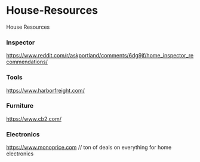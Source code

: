 # House-Resources
House Resources

<h3>Inspector</h3>

https://www.reddit.com/r/askportland/comments/6dg9jf/home_inspector_recommendations/

<h3>Tools</h3>

https://www.harborfreight.com/

<h3>Furniture</h3>

https://www.cb2.com/

<h3>Electronics</h3>

https://www.monoprice.com // ton of deals on everything for home electronics
